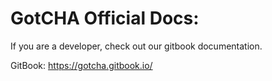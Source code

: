 # GotCHA Official Docs:

If you are a developer, check out our gitbook documentation. 

GitBook: https://gotcha.gitbook.io/

